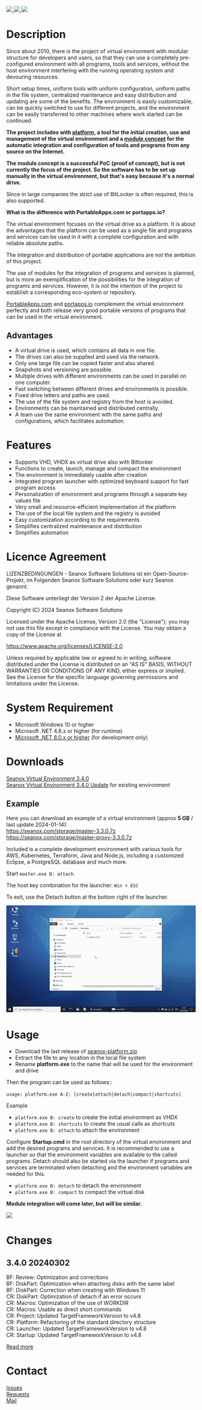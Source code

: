 <p>
  <!--
  <a href="https://github.com/seanox/virtual-environment/pulls">
    <img src="https://img.shields.io/badge/development-active-green?style=for-the-badge">
  </a>
  --> 
  <a href="https://github.com/seanox/virtual-environment/pulls"
      title="Development is waiting for new issues / requests / ideas">
    <img src="https://img.shields.io/badge/development-passive-blue?style=for-the-badge">
  </a>
  <a href="https://github.com/seanox/virtual-environment/issues">
    <img src="https://img.shields.io/badge/maintenance-active-green?style=for-the-badge">
  </a>
  <a href="http://seanox.de/contact">
    <img src="https://img.shields.io/badge/support-active-green?style=for-the-badge">
  </a>
</p>


# Description
Since about 2010, there is the project of virtual environment with modular
structure for developers and users, so that they can use a completely
pre-configured environment with all programs, tools and services, without the
host environment interfering with the running operating system and devouring
resources.

Short setup times, uniform tools with uniform configuration, uniform paths in
the file system, centralized maintenance and easy distribution and updating are
some of the benefits. The environment is easily customizable, can be quickly
switched to use for different projects, and the environment can be easily
transferred to other machines where work started can be continued.

__The project includes with [platform](platform), a tool for the initial
creation, use and management of the virtual environment and a
[module concept](modules) for the automatic integration and configuration of
tools and programs from any source on the Internet.__

__The module concept is a successful PoC (proof of concept), but is not
currently the focus of the project. So the software has to be set up manually
in the virtual environment, but that's easy because it's a normal drive.__

Since in large companies the strict use of BitLocker is often required, this is
also supported.

__What is the difference with PortableApps.com or portapps.io?__

The virtual environment focuses on the virtual drive as a platform. It is about
the advantages that the platform can be used as a single file and programs and
services can be used in it with a complete configuration and with reliable
absolute paths.

The integration and distribution of portable applications are not the ambition
of this project.

The use of modules for the integration of programs and services is planned, but
is more an exemplification of the possibilities for the integration of programs
and services. However, it is not the intention of the project to establish a
corresponding eco-system or repository.

[PortableApps.com](https://portableapps.com/apps) and
[portapps.io](https://portapps.io/apps) complement the virtual environment
perfectly and both release very good portable versions of programs that can be
used in the virtual environment.


## Advantages
- A virtual drive is used, which contains all data in one file.
- The drives can also be supplied and used via the network.
- Only one large file can be copied faster and also shared.
- Snapshots and versioning are possible.
- Multiple drives with different environments can be used in parallel on one computer. 
- Fast switching between different drives and environments is possible.
- Fixed drive letters and paths are used.
- The use of the file system and registry from the host is avoided.
- Environments can be maintained and distributed centrally.
- A team use the same environment with the same paths and configurations, which facilitates automation.


# Features
- Supports VHD, VHDX as virtual drive also with Bitlocker
- Functions to create, launch, manage and compact the environment
- The environment is immediately usable after creation
- Integrated program launcher with optimized keyboard support for fast program access
- Personalization of environment and programs through a separate key values file
- Very small and resource-efficient implementation of the platform
- The use of the local file system and the registry is avoided
- Easy customization according to the requirements
- Simplifies centralized maintenance and distribution
- Simplifies automation


# Licence Agreement
LIZENZBEDINGUNGEN - Seanox Software Solutions ist ein Open-Source-Projekt, im
Folgenden Seanox Software Solutions oder kurz Seanox genannt.

Diese Software unterliegt der Version 2 der Apache License.

Copyright (C) 2024 Seanox Software Solutions

Licensed under the Apache License, Version 2.0 (the "License"); you may not use
this file except in compliance with the License. You may obtain a copy of the
License at

https://www.apache.org/licenses/LICENSE-2.0

Unless required by applicable law or agreed to in writing, software distributed
under the License is distributed on an "AS IS" BASIS, WITHOUT WARRANTIES OR
CONDITIONS OF ANY KIND, either express or implied. See the License for the
specific language governing permissions and limitations under the License.


# System Requirement
- Microsoft Windows 10 or higher
- Microsoft .NET 4.8.x or higher (for runtime)
- [Microsoft .NET 8.0.x or higher](
      https://dotnet.microsoft.com/en-us/download/dotnet) (for development only)


# Downloads
[Seanox Virtual Environment 3.4.0](https://github.com/seanox/virtual-environment/releases/download/3.4.0/seanox-platform-3.4.0.zip)  
[Seanox Virtual Environment 3.4.0 Update](https://github.com/seanox/virtual-environment/releases/download/3.4.0/seanox-platform-3.4.0-update.zip) for existing environment


## Example
Here you can download an example of a virtual environment (approx __5 GB__ / last update 2024-01-14):  
https://seanox.com/storage/master-3.3.0.7z  
https://seanox.com/storage/master-proxy-3.3.0.7z

Included is a complete development environment with various tools for AWS,
Kubernetes, Terraform, Java and Node.js, including a customized Eclipse, a
PostgreSQL database and much more.

Start `master.exe B: attach`.

The host key combination for the launcher: `Win + ESC`

To exit, use the Detach button at the bottom right of the launcher.

<img src="resources/example.gif"/>


# Usage
- Download the last release of [seanox-platform.zip](#downloads)
- Extract the file to any location in the local file system
- Rename __platform.exe__ to the name that will be used for the environment and drive

Then the program can be used as follows::

`usage: platform.exe A-Z: [create|attach|detach|compact|shortcuts]  `

Example
- `platform.exe B: create` to create the initial environment as VHDX
- `platform.exe B: shortcuts` to create the usual calls as shortcuts
- `platform.exe B: attach` to attach the environment

Configure __Startup.cmd__ in the root directory of the virtual environment and
add the desired programs and services. It is recommended to use a launcher so
that the environment variables are available to the called programs. Detach
should also be started via the launcher if programs and services are terminated
when detaching and the environment variables are needed for this.

- `platform.exe B: detach` to detach the environment
- `platform.exe B: compact` to compact the virtual disk

__Module integration will come later, but will be similar.__

<img src="resources/usage.gif"/>


# Changes
## 3.4.0 20240302  
BF: Review: Optimization and corrections  
BF: DiskPart: Optimization when attaching disks with the same label  
BF: DiskPart: Correction when creating with Windows 11  
CR: DiskPart: Optimization of detach if an error occurs  
CR: Macros: Optimization of the use of WORKDIR  
CR: Macros: Usable as direct short commands  
CR: Project: Updated TargetFrameworkVersion to v4.8  
CR: Platform: Refactoring of the standard directory structure  
CR: Launcher: Updated TargetFrameworkVersion to v4.8  
CR: Startup: Updated TargetFrameworkVersion to v4.8  

[Read more](https://raw.githubusercontent.com/seanox/virtual-environment/main/CHANGES)


# Contact
[Issues](https://github.com/seanox/virtual-environment/issues)  
[Requests](https://github.com/seanox/virtual-environment/pulls)  
[Mail](http://seanox.de/contact)
